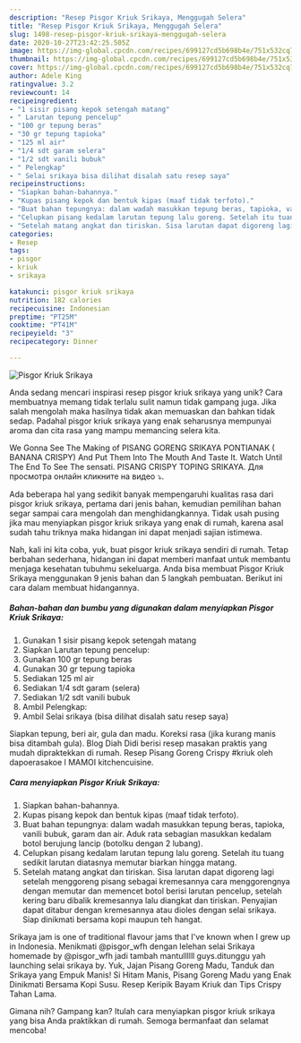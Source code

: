 ```yaml
---
description: "Resep Pisgor Kriuk Srikaya, Menggugah Selera"
title: "Resep Pisgor Kriuk Srikaya, Menggugah Selera"
slug: 1498-resep-pisgor-kriuk-srikaya-menggugah-selera
date: 2020-10-27T23:42:25.505Z
image: https://img-global.cpcdn.com/recipes/699127cd5b698b4e/751x532cq70/pisgor-kriuk-srikaya-foto-resep-utama.jpg
thumbnail: https://img-global.cpcdn.com/recipes/699127cd5b698b4e/751x532cq70/pisgor-kriuk-srikaya-foto-resep-utama.jpg
cover: https://img-global.cpcdn.com/recipes/699127cd5b698b4e/751x532cq70/pisgor-kriuk-srikaya-foto-resep-utama.jpg
author: Adele King
ratingvalue: 3.2
reviewcount: 14
recipeingredient:
- "1 sisir pisang kepok setengah matang"
- " Larutan tepung pencelup"
- "100 gr tepung beras"
- "30 gr tepung tapioka"
- "125 ml air"
- "1/4 sdt garam selera"
- "1/2 sdt vanili bubuk"
- " Pelengkap"
- " Selai srikaya bisa dilihat disalah satu resep saya"
recipeinstructions:
- "Siapkan bahan-bahannya."
- "Kupas pisang kepok dan bentuk kipas (maaf tidak terfoto)."
- "Buat bahan tepungnya: dalam wadah masukkan tepung beras, tapioka, vanili bubuk, garam dan air. Aduk rata sebagian masukkan kedalam botol berujung lancip (botolku dengan 2 lubang)."
- "Celupkan pisang kedalam larutan tepung lalu goreng. Setelah itu tuang sedikit larutan diatasnya memutar biarkan hingga matang."
- "Setelah matang angkat dan tiriskan. Sisa larutan dapat digoreng lagi setelah menggoreng pisang sebagai kremesannya cara menggorengnya dengan memutar dan memencet botol berisi larutan pencelup, setelah kering baru dibalik kremesannya lalu diangkat dan tiriskan. Penyajian dapat ditabur dengan kremesannya atau dioles dengan selai srikaya. Siap dinikmati bersama kopi maupun teh hangat."
categories:
- Resep
tags:
- pisgor
- kriuk
- srikaya

katakunci: pisgor kriuk srikaya 
nutrition: 182 calories
recipecuisine: Indonesian
preptime: "PT25M"
cooktime: "PT41M"
recipeyield: "3"
recipecategory: Dinner

---
```



![Pisgor Kriuk Srikaya](https://img-global.cpcdn.com/recipes/699127cd5b698b4e/751x532cq70/pisgor-kriuk-srikaya-foto-resep-utama.jpg)

Anda sedang mencari inspirasi resep pisgor kriuk srikaya yang unik? Cara membuatnya memang tidak terlalu sulit namun tidak gampang juga. Jika salah mengolah maka hasilnya tidak akan memuaskan dan bahkan tidak sedap. Padahal pisgor kriuk srikaya yang enak seharusnya mempunyai aroma dan cita rasa yang mampu memancing selera kita.

We Gonna See The Making of PISANG GORENG SRIKAYA PONTIANAK ( BANANA CRISPY) And Put Them Into The Mouth And Taste It. Watch Until The End To See The sensati. PISANG CRISPY TOPING SRIKAYA. Для просмотра онлайн кликните на видео ⤵.

Ada beberapa hal yang sedikit banyak mempengaruhi kualitas rasa dari pisgor kriuk srikaya, pertama dari jenis bahan, kemudian pemilihan bahan segar sampai cara mengolah dan menghidangkannya. Tidak usah pusing jika mau menyiapkan pisgor kriuk srikaya yang enak di rumah, karena asal sudah tahu triknya maka hidangan ini dapat menjadi sajian istimewa.


Nah, kali ini kita coba, yuk, buat pisgor kriuk srikaya sendiri di rumah. Tetap berbahan sederhana, hidangan ini dapat memberi manfaat untuk membantu menjaga kesehatan tubuhmu sekeluarga. Anda bisa membuat Pisgor Kriuk Srikaya menggunakan 9 jenis bahan dan 5 langkah pembuatan. Berikut ini cara dalam membuat hidangannya.

<!--inarticleads1-->

##### Bahan-bahan dan bumbu yang digunakan dalam menyiapkan Pisgor Kriuk Srikaya:

1. Gunakan 1 sisir pisang kepok setengah matang
1. Siapkan  Larutan tepung pencelup:
1. Gunakan 100 gr tepung beras
1. Gunakan 30 gr tepung tapioka
1. Sediakan 125 ml air
1. Sediakan 1/4 sdt garam (selera)
1. Sediakan 1/2 sdt vanili bubuk
1. Ambil  Pelengkap:
1. Ambil  Selai srikaya (bisa dilihat disalah satu resep saya)


Siapkan tepung, beri air, gula dan madu. Koreksi rasa (jika kurang manis bisa ditambah gula). Blog Diah Didi berisi resep masakan praktis yang mudah dipraktekkan di rumah. Resep Pisang Goreng Crispy #kriuk oleh dapoerasakoe l MAMOI kitchencuisine. 

<!--inarticleads2-->

##### Cara menyiapkan Pisgor Kriuk Srikaya:

1. Siapkan bahan-bahannya.
1. Kupas pisang kepok dan bentuk kipas (maaf tidak terfoto).
1. Buat bahan tepungnya: dalam wadah masukkan tepung beras, tapioka, vanili bubuk, garam dan air. Aduk rata sebagian masukkan kedalam botol berujung lancip (botolku dengan 2 lubang).
1. Celupkan pisang kedalam larutan tepung lalu goreng. Setelah itu tuang sedikit larutan diatasnya memutar biarkan hingga matang.
1. Setelah matang angkat dan tiriskan. Sisa larutan dapat digoreng lagi setelah menggoreng pisang sebagai kremesannya cara menggorengnya dengan memutar dan memencet botol berisi larutan pencelup, setelah kering baru dibalik kremesannya lalu diangkat dan tiriskan. Penyajian dapat ditabur dengan kremesannya atau dioles dengan selai srikaya. Siap dinikmati bersama kopi maupun teh hangat.


Srikaya jam is one of traditional flavour jams that I&#39;ve known when I grew up in Indonesia. Menikmati @pisgor_wfh dengan lelehan selai Srikaya homemade by @pisgor_wfh jadi tambah mantullllll guys.ditunggu yah launching selai srikaya by. Yuk, Jajan Pisang Goreng Madu, Tanduk dan Srikaya yang Empuk Manis! Si Hitam Manis, Pisang Goreng Madu yang Enak Dinikmati Bersama Kopi Susu. Resep Keripik Bayam Kriuk dan Tips Crispy Tahan Lama. 

Gimana nih? Gampang kan? Itulah cara menyiapkan pisgor kriuk srikaya yang bisa Anda praktikkan di rumah. Semoga bermanfaat dan selamat mencoba!
